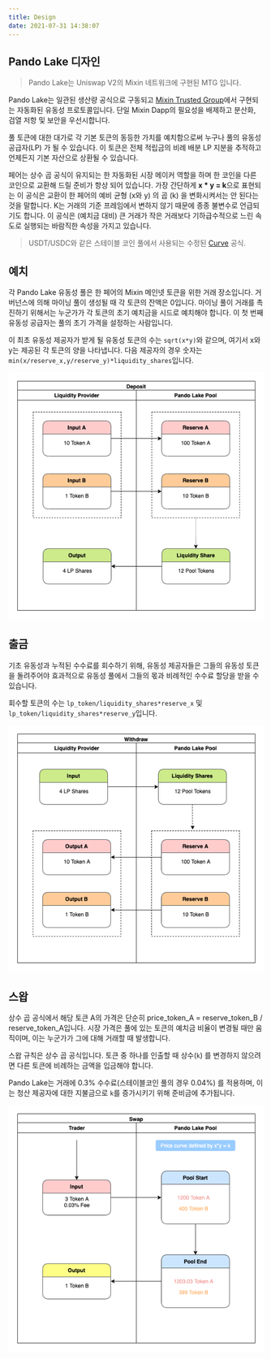 ```yaml
---
title: Design
date: 2021-07-31 14:38:07
---
```



## Pando Lake 디자인

> Pando Lake는 Uniswap V2의 Mixin 네트워크에 구현된 MTG 입니다.

Pando Lake는 일관된 생산량 공식으로 구동되고 [Mixin Trusted Group](https://developers.mixin.one/docs/mainnet/mtg/overview)에서 구현되는 자동화된 유동성 프로토콜입니다. 단일 Mixin Dapp의 필요성을 배제하고 분산화, 검열 저항 및 보안을 우선시합니다.

풀 토큰에 대한 대가로 각 기본 토큰의 동등한 가치를 예치함으로써 누구나 풀의 유동성 공급자(LP) 가 될 수 있습니다. 이 토큰은 전체 적립금의 비례 배분 LP 지분을 추적하고 언제든지 기본 자산으로 상환될 수 있습니다.

페어는 상수 곱 공식이 유지되는 한 자동화된 시장 메이커 역할을 하며 한 코인을 다른 코인으로 교환해 드릴 준비가 항상 되어 있습니다. 가장 간단하게 **x * y = k**으로 표현되는 이 공식은 교환이 한 페어의 예비 균형 (x와 y) 의 곱 (k) 을 변화시켜서는 안 된다는 것을 말합니다. K는 거래의 기준 프레임에서 변하지 않기 때문에 종종 불변수로 언급되기도 합니다. 이 공식은 (예치금 대비) 큰 거래가 작은 거래보다 기하급수적으로 느린 속도로 실행되는 바람직한 속성을 가지고 있습니다.

> USDT/USDC와 같은 스테이블 코인 풀에서 사용되는 수정된 [Curve](https://curve.fi) 공식.

## 예치

각 Pando Lake 유동성 풀은 한 페어의 Mixin 메인넷 토큰을 위한 거래 장소입니다. 거버넌스에 의해 마이닝 풀이 생성될 때 각 토큰의 잔액은 0입니다. 마이닝 풀이 거래를 촉진하기 위해서는 누군가가 각 토큰의 초기 예치금을 시드로 예치해야 합니다. 이 첫 번째 유동성 공급자는 풀의 초기 가격을 설정하는 사람입니다.

이 최초 유동성 제공자가 받게 될 유동성 토큰의 수는 `sqrt(x*y)`와 같으며, 여기서 x와 y는 제공된 각 토큰의 양을 나타냅니다. 다음 제공자의 경우 숫자는 `min(x/reserve_x,y/reserve_y)*liquidity_shares`입니다.

![예치](./assets/pando_lake_deposit.png)

## 출금

기초 유동성과 누적된 수수료를 회수하기 위해, 유동성 제공자들은 그들의 유동성 토큰을 돌려주어야 효과적으로 유동성 풀에서 그들의 몫과 비례적인 수수료 할당을 받을 수 있습니다.

회수할 토큰의 수는 `lp_token/liquidity_shares*reserve_x` 및 `lp_token/liquidity_shares*reserve_y`입니다.

![출금](./assets/pando_lake_withdraw.png)

## 스왑

상수 곱 공식에서 해당 토큰 A의 가격은 단순히 price_token_A = reserve_token_B / reserve_token_A입니다. 시장 가격은 풀에 있는 토큰의 예치금 비율이 변경될 때만 움직이며, 이는 누군가가 그에 대해 거래할 때 발생합니다.

스왑 규칙은 상수 곱 공식입니다. 토큰 중 하나를 인출할 때 상수(`k`) 를 변경하지 않으려면 다른 토큰에 비례하는 금액을 입금해야 합니다.

Pando Lake는 거래에 0.3% 수수료(스테이블코인 풀의 경우 0.04%) 를 적용하며, 이는 청산 제공자에 대한 지불금으로 `k`를 증가시키기 위해 준비금에 추가됩니다.

![스왑](./assets/pando_lake_swap.png)
